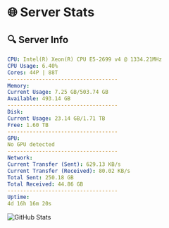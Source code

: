 # 🌐 Server Stats
## 🔍 Server Info
```yaml
CPU: Intel(R) Xeon(R) CPU E5-2699 v4 @ 1334.21MHz
CPU Usage: 6.40%
Cores: 44P | 88T
-----------------------------------
Memory:
Current Usage: 7.25 GB/503.74 GB
Available: 493.14 GB
-----------------------------------
Disk:
Current Usage: 23.14 GB/1.71 TB
Free: 1.60 TB
-----------------------------------
GPU:
No GPU detected
-----------------------------------
Network:
Current Transfer (Sent): 629.13 KB/s
Current Transfer (Received): 80.02 KB/s
Total Sent: 250.18 GB
Total Received: 44.86 GB
-----------------------------------
Uptime:
4d 16h 16m 20s
```
![GitHub Stats](https://img.shields.io/badge/Updated-2025-04-24_09:25:08-blue)